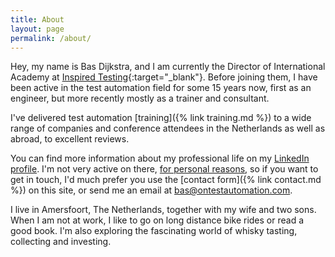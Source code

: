 ```yaml
---
title: About
layout: page
permalink: /about/
---
```

Hey, my name is Bas Dijkstra, and I am currently the Director of International Academy at [Inspired Testing](https://www.inspiredtesting.com){:target="_blank"}. Before joining them, I have been active in the test automation field for some 15 years now, first as an engineer, but more recently mostly as a trainer and consultant.

I've delivered test automation [training]({% link training.md %}) to a wide range of companies and conference attendees in the Netherlands as well as abroad, to excellent reviews.

You can find more information about my professional life on my <a href="https://nl.linkedin.com/in/basdijkstra" target="_blank" rel="noopener noreferrer">LinkedIn profile</a>. I'm not very active on there, [for personal reasons](/taking-a-break-from-linkedin/), so if you want to get in touch, I'd much prefer you use the [contact form]({% link contact.md %}) on this site, or send me an email at bas@ontestautomation.com.

I live in Amersfoort, The Netherlands, together with my wife and two sons. When I am not at work, I like to go on long distance bike rides or read a good book. I'm also exploring the fascinating world of whisky tasting, collecting and investing. 